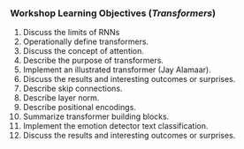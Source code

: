 ### Workshop Learning Objectives (*Transformers*)

1. Discuss the limits of RNNs
2. Operationally define transformers.
3. Discuss the concept of attention.
4. Describe the purpose of transformers.
5. Implement an illustrated transformer (Jay Alamaar).
6. Discuss the results and interesting outcomes or surprises.
7. Describe skip connections.
8. Describe layer norm.
9. Describe positional encodings.
10. Summarize transformer building blocks.
11. Implement the emotion detector text classification.
12. Discuss the results and interesting outcomes or surprises.

